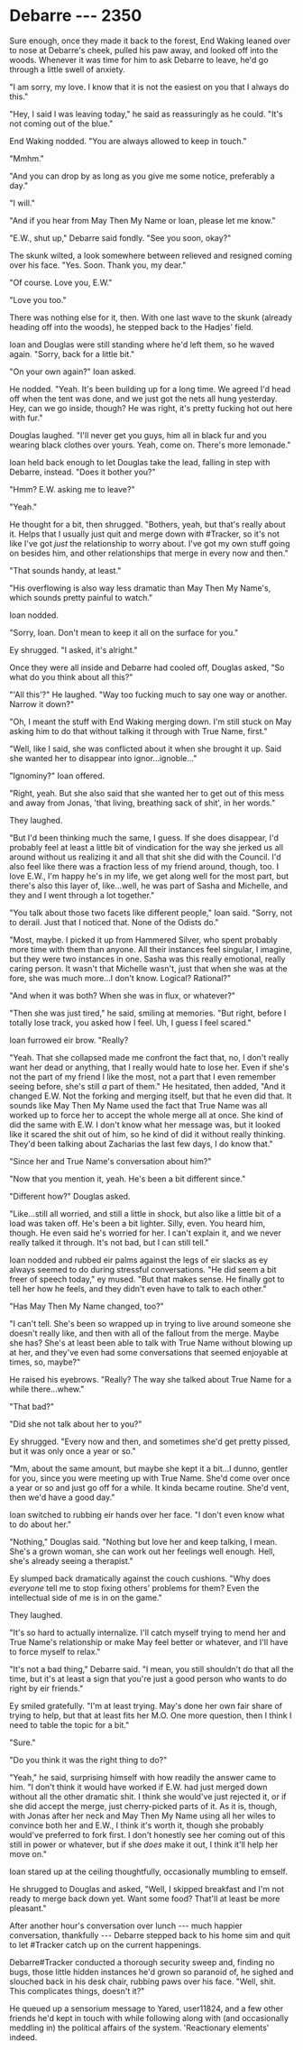 # Debarre --- 2350

Sure enough, once they made it back to the forest, End Waking leaned over to nose at Debarre's cheek, pulled his paw away, and looked off into the woods. Whenever it was time for him to ask Debarre to leave, he'd go through a little swell of anxiety.

"I am sorry, my love. I know that it is not the easiest on you that I always do this."

"Hey, I said I was leaving today," he said as reassuringly as he could. "It's not coming out of the blue."

End Waking nodded. "You are always allowed to keep in touch."

"Mmhm."

"And you can drop by as long as you give me some notice, preferably a day."

"I will."

"And if you hear from May Then My Name or Ioan, please let me know."

"E.W., shut up," Debarre said fondly. "See you soon, okay?"

The skunk wilted, a look somewhere between relieved and resigned coming over his face. "Yes. Soon. Thank you, my dear."

"Of course. Love you, E.W."

"Love you too."

There was nothing else for it, then. With one last wave to the skunk (already heading off into the woods), he stepped back to the Hadjes' field.

Ioan and Douglas were still standing where he'd left them, so he waved again. "Sorry, back for a little bit."

"On your own again?" Ioan asked.

He nodded. "Yeah. It's been building up for a long time. We agreed I'd head off when the tent was done, and we just got the nets all hung yesterday. Hey, can we go inside, though? He was right, it's pretty fucking hot out here with fur."

Douglas laughed. "I'll never get you guys, him all in black fur and you wearing black clothes over yours. Yeah, come on. There's more lemonade."

Ioan held back enough to let Douglas take the lead, falling in step with Debarre, instead. "Does it bother you?"

"Hmm? E.W. asking me to leave?"

"Yeah."

He thought for a bit, then shrugged. "Bothers, yeah, but that's really about it. Helps that I usually just quit and merge down with #Tracker, so it's not like I've got *just* the relationship to worry about. I've got my own stuff going on besides him, and other relationships that merge in every now and then."

"That sounds handy, at least."

"His overflowing is also way less dramatic than May Then My Name's, which sounds pretty painful to watch."

Ioan nodded.

"Sorry, Ioan. Don't mean to keep it all on the surface for you."

Ey shrugged. "I asked, it's alright."

Once they were all inside and Debarre had cooled off, Douglas asked, "So what do you think about all this?"

"'All this'?" He laughed. "Way too fucking much to say one way or another. Narrow it down?"

"Oh, I meant the stuff with End Waking merging down. I'm still stuck on May asking him to do that without talking it through with True Name, first."

"Well, like I said, she was conflicted about it when she brought it up. Said she wanted her to disappear into ignor...ignoble..."

"Ignominy?" Ioan offered.

"Right, yeah. But she also said that she wanted her to get out of this mess and away from Jonas, 'that living, breathing sack of shit', in her words."

They laughed.

"But I'd been thinking much the same, I guess. If she does disappear, I'd probably feel at least a little bit of vindication for the way she jerked us all around without us realizing it and all that shit she did with the Council. I'd also feel like there was a fraction less of my friend around, though, too. I love E.W., I'm happy he's in my life, we get along well for the most part, but there's also this layer of, like...well, he was part of Sasha and Michelle, and they and I went through a lot together."

"You talk about those two facets like different people," Ioan said. "Sorry, not to derail. Just that I noticed that. None of the Odists do."

"Most, maybe. I picked it up from Hammered Silver, who spent probably more time with them than anyone. All their instances feel singular, I imagine, but they were two instances in one. Sasha was this really emotional, really caring person. It wasn't that Michelle wasn't, just that when she was at the fore, she was much more...I don't know. Logical? Rational?"

"And when it was both? When she was in flux, or whatever?"

"Then she was just tired," he said, smiling at memories. "But right, before I totally lose track, you asked how I feel. Uh, I guess I feel scared."

Ioan furrowed eir brow. "Really?

"Yeah. That she collapsed made me confront the fact that, no, I don't really want her dead or anything, that I really would hate to lose her. Even if she's not the part of my friend I like the most, not a part that I even remember seeing before, she's still *a* part of them." He hesitated, then added, "And it changed E.W. Not the forking and merging itself, but that he even did that. It sounds like May Then My Name used the fact that True Name was all worked up to force her to accept the whole merge all at once. She kind of did the same with E.W. I don't know what her message was, but it looked like it scared the shit out of him, so he kind of did it without really thinking. They'd been talking about Zacharias the last few days, I do know that."

"Since her and True Name's conversation about him?"

"Now that you mention it, yeah. He's been a bit different since."

"Different how?" Douglas asked.

"Like...still all worried, and still a little in shock, but also like a little bit of a load was taken off. He's been a bit lighter. Silly, even. You heard him, though. He even said he's worried for her. I can't explain it, and we never really talked it through. It's not bad, but I can still tell."

Ioan nodded and rubbed eir palms against the legs of eir slacks as ey always seemed to do during stressful conversations. "He did seem a bit freer of speech today," ey mused. "But that makes sense. He finally got to tell her how he feels, and they didn't even have to talk to each other."

"Has May Then My Name changed, too?"

"I can't tell. She's been so wrapped up in trying to live around someone she doesn't really like, and then with all of the fallout from the merge. Maybe she has? She's at least been able to talk with True Name without blowing up at her, and they've even had some conversations that seemed enjoyable at times, so, maybe?"

He raised his eyebrows. "Really? The way she talked about True Name for a while there...whew."

"That bad?"

"Did she not talk about her to you?"

Ey shrugged. "Every now and then, and sometimes she'd get pretty pissed, but it was only once a year or so."

"Mm, about the same amount, but maybe she kept it a bit...I dunno, gentler for you, since you were meeting up with True Name. She'd come over once a year or so and just go off for a while. It kinda became routine. She'd vent, then we'd have a good day."

Ioan switched to rubbing eir hands over her face. "I don't even know what to do about her."

"Nothing," Douglas said. "Nothing but love her and keep talking, I mean. She's a grown woman, she can work out her feelings well enough. Hell, she's already seeing a therapist."

Ey slumped back dramatically against the couch cushions. "Why does *everyone* tell me to stop fixing others' problems for them? Even the intellectual side of me is in on the game."

They laughed.

"It's so hard to actually internalize. I'll catch myself trying to mend her and True Name's relationship or make May feel better or whatever, and I'll have to force myself to relax."

"It's not a bad thing," Debarre said. "I mean, you still shouldn't do that all the time, but it's at least a sign that you're just a good person who wants to do right by eir friends."

Ey smiled gratefully. "I'm at least trying. May's done her own fair share of trying to help, but that at least fits her M.O. One more question, then I think I need to table the topic for a bit."

"Sure."

"Do you think it was the right thing to do?"

"Yeah," he said, surprising himself with how readily the answer came to him. "I don't think it would have worked if E.W. had just merged down without all the other dramatic shit. I think she would've just rejected it, or if she did accept the merge, just cherry-picked parts of it. As it is, though, with Jonas after her neck and May Then My Name using all her wiles to convince both her and E.W., I think it's worth it, though she probably would've preferred to fork first. I don't honestly see her coming out of this still in power or whatever, but if she *does* make it out, I think it'll help her move on."

Ioan stared up at the ceiling thoughtfully, occasionally mumbling to emself.

He shrugged to Douglas and asked, "Well, I skipped breakfast and I'm not ready to merge back down yet. Want some food? That'll at least be more pleasant."

After another hour's conversation over lunch --- much happier conversation, thankfully --- Debarre stepped back to his home sim and quit to let #Tracker catch up on the current happenings.

Debarre#Tracker conducted a thorough security sweep and, finding no bugs, those little hidden instances he'd grown so paranoid of, he sighed and slouched back in his desk chair, rubbing paws over his face. "Well, shit. This complicates things, doesn't it?"

He queued up a sensorium message to Yared, user11824, and a few other friends he'd kept in touch with while following along with (and occasionally meddling in) the political affairs of the system. 'Reactionary elements' indeed.
